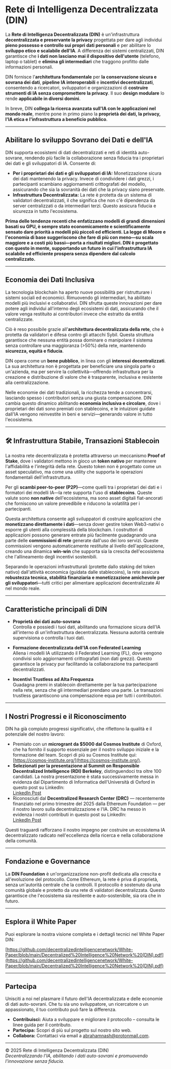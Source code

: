 # **Rete di Intelligenza Decentralizzata (DIN)**

La **Rete di Intelligenza Decentralizzata (DIN)** è un'infrastruttura **decentralizzata e preservante la privacy** progettata per dare agli individui **pieno possesso e controllo sui propri dati personali** e per abilitare lo **sviluppo etico e scalabile dell'IA**. A differenza dei sistemi centralizzati, DIN garantisce che **i dati non lasciano mai il dispositivo dell'utente** (telefono, laptop o tablet) e **elimina gli intermediari** che traggono profitto dalle informazioni personali.

DIN fornisce l'**architettura fondamentale** per **la conservazione sicura e sovrana dei dati**, **pipeline IA interoperabili** e **incentivi decentralizzati**, consentendo a ricercatori, sviluppatori e organizzazioni di **costruire strumenti di IA senza compromettere la privacy**. Il suo **design modulare** lo rende **applicabile in diversi domini**.

In breve, DIN **collega la ricerca avanzata sull'IA con le applicazioni nel mondo reale**, mentre pone in primo piano la **proprietà dei dati, la privacy, l'IA etica e l'infrastruttura a beneficio pubblico**.

---

## **Abilitare lo sviluppo Sovrano dei Dati e dell'IA**

DIN supporta ecosistemi di dati decentralizzati e reti di identità auto-sovrane, rendendo più facile la collaborazione senza fiducia tra i proprietari dei dati e gli sviluppatori di IA. Consente di:

- **Per i proprietari dei dati e gli sviluppatori di IA:** Monetizzazione sicura dei dati mantenendo la privacy. Invece di condividere i dati grezzi, i partecipanti scambiano aggiornamenti crittografati del modello, assicurando che sia la sovranità dei dati che la privacy siano preservate.
- **Infrastruttura Decentralizzata:** La rete è protetta da un sistema di validatori decentralizzati, il che significa che non c'è dipendenza da server centralizzati o da intermediari terzi. Questo assicura fiducia e sicurezza in tutto l'ecosistema.

**Prima delle tendenze recenti che enfatizzano modelli di grandi dimensioni basati su GPU, è sempre stato economicamente e scientificamente sensato dare priorità a modelli più piccoli ed efficienti. La legge di Moore e l'economia di base suggeriscono che fare di più con meno—su scala maggiore e a costi più bassi—porta a risultati migliori. DIN è progettato con questo in mente, supportando un futuro in cui l'infrastruttura IA scalabile ed efficiente prospera senza dipendere dal calcolo centralizzato.**

---

## **Economia dei Dati Inclusiva**

La tecnologia blockchain ha aperto nuove possibilità per ristrutturare i sistemi sociali ed economici. Rimuovendo gli intermediari, ha abilitato modelli più inclusivi e collaborativi. DIN sfrutta queste innovazioni per dare potere agli individui all'interno degli ecosistemi di dati, assicurando che il valore venga restituito ai contributori invece che estratto da entità centralizzate.

Ciò è reso possibile grazie all'**architettura decentralizzata della rete**, che è protetta da validatori e difesa contro gli attacchi Sybil. Questa struttura garantisce che nessuna entità possa dominare o manipolare il sistema senza controllare una maggioranza (>50%) della rete, mantenendo **sicurezza, equità e fiducia**.

DIN opera come un **bene pubblico**, in linea con gli **interessi decentralizzati**. La sua architettura non è progettata per beneficiare una singola parte o un'azienda, ma per servire la collettività—offrendo infrastruttura per la creazione e distribuzione di valore che è trasparente, inclusiva e resistente alla centralizzazione.

Nelle economie dei dati tradizionali, la ricchezza tende a concentrarsi, lasciando spesso i contributori senza una giusta compensazione. DIN cambia questo dinamico abilitando **economia inclusiva e circolare**, dove i proprietari dei dati sono premiati con stablecoins, e le intuizioni guidate dall'IA vengono reinvestite in beni e servizi—generando valore in tutto l'ecosistema.

---

## 🛠️ **Infrastruttura Stabile, Transazioni Stablecoin**

La nostra rete decentralizzata è protetta attraverso un meccanismo **Proof of Stake**, dove i validatori mettono in gioco un **token nativo** per mantenere l'affidabilità e l'integrità della rete. Questo token non è progettato come un asset speculativo, ma come una utility che supporta le operazioni fondamentali dell'infrastruttura.

Per gli **scambi peer-to-peer (P2P)**—come quelli tra i proprietari dei dati e i formatori dei modelli IA—la rete supporta l'uso di **stablecoins**. Queste valute sono **non native** dell'ecosistema, ma sono asset digitali fiat-ancorati che forniscono un valore prevedibile e riducono la volatilità per i partecipanti.

Questa architettura consente agli sviluppatori di costruire applicazioni che **monetizzano direttamente i dati**—senza dover gestire token Web3-nativi o esporre gli utenti alla complessità della blockchain. I costruttori di applicazioni possono generare entrate più facilmente guadagnando una parte delle **commissioni di rete** generate dall'uso dei loro servizi. Queste commissioni vengono automaticamente restituite al livello dell'applicazione, creando una dinamica **win-win** che supporta sia la crescita dell'ecosistema che l'allineamento degli incentivi sostenibili.

Separando le operazioni infrastrutturali (protette dallo staking del token nativo) dall'attività economica (guidata dalle stablecoins), la rete assicura **robustezza tecnica, stabilità finanziaria e monetizzazione amichevole per gli sviluppatori**—tutti critici per alimentare applicazioni decentralizzate AI nel mondo reale.

---

## **Caratteristiche principali di DIN**

- **Proprietà dei dati auto-sovrana**  
  Controlla e possiedi i tuoi dati, abilitando una formazione sicura dell'IA all'interno di un'infrastruttura decentralizzata. Nessuna autorità centrale supervisiona o controlla i tuoi dati.

- **Formazione decentralizzata dell'IA con Federated Learning**  
  Allena i modelli IA utilizzando il Federated Learning (FL), dove vengono condivisi solo aggiornamenti crittografati (non dati grezzi). Questo garantisce la privacy pur facilitando la collaborazione tra partecipanti decentralizzati.

- **Incentivi Trustless ad Alta Frequenza**  
  Guadagna premi in stablecoin direttamente per la tua partecipazione nella rete, senza che gli intermediari prendano una parte. Le transazioni trustless garantiscono una compensazione equa per tutti i contributori.

---

## **I Nostri Progressi e il Riconoscimento**

DIN ha già compiuto progressi significativi, che riflettono la qualità e il potenziale del nostro lavoro:

- Premiato con un **microgrant da $5000 dal Cosmos Institute** di Oxford, che ha fornito il supporto essenziale per il nostro sviluppo iniziale e la formazione del team. Scopri di più su Cosmos Institute qui: [https://cosmos-institute.org/](https://cosmos-institute.org/).
- **Selezionati per la presentazione al Summit on Responsible Decentralized Intelligence (RDI) Berkeley**, distinguendoci tra oltre 100 candidati. La nostra presentazione è stata successivamente messa in evidenza dal Dipartimento di Informatica dell'Università di Oxford in questo post su LinkedIn:  
  [LinkedIn Post](https://www.linkedin.com/posts/compscioxford_compscioxford-oxfordai-activity-7229806029096538113-Xxu8/?utm_source=share&utm_medium=member_desktop&rcm=ACoAAEJITk4BLNlO2TV6q0bjB1f0Dyh9GBoPtPg)
- Riconosciuti dal **Decentralized Research Center (DRC)** — recentemente finanziato nel primo trimestre del 2025 dalla Ethereum Foundation — per il nostro lavoro sulla decentralizzazione e l'IA. DRC ha messo in evidenza i nostri contributi in questo post su LinkedIn:  
  [LinkedIn Post](https://www.linkedin.com/posts/thedrcenter_techquitable-activity-7296138354109173760-II_B/?utm_source=share&utm_medium=member_desktop&rcm=ACoAAEJITk4BLNlO2TV6q0bjB1f0Dyh9GBoPtPg)

Questi traguardi rafforzano il nostro impegno per costruire un ecosistema IA decentralizzato radicato nell'eccellenza della ricerca e nella collaborazione della comunità.

---

## **Fondazione e Governance**

La **DIN Foundation** è un'organizzazione non-profit dedicata alla crescita e all'evoluzione del protocollo. Come Ethereum, la rete è priva di proprietà, senza un'autorità centrale che la controlli. Il protocollo è sostenuto da una comunità globale e protetto da una rete di validatori decentralizzata. Questo garantisce che l'ecosistema sia resiliente e auto-sostenibile, sia ora che in futuro.

---

## **Esplora il White Paper**

Puoi esplorare la nostra visione completa e i dettagli tecnici nel White Paper DIN:

[https://github.com/decentralizedintelligencenetwork/White-Paper/blob/main/Decentralized%20Intelligence%20Network%20(DIN).pdf](https://github.com/decentralizedintelligencenetwork/White-Paper/blob/main/Decentralized%20Intelligence%20Network%20(DIN).pdf)

---

## **Partecipa**

Unisciti a noi nel plasmare il futuro dell'IA decentralizzata e delle economie di dati auto-sovrani. Che tu sia uno sviluppatore, un ricercatore o un appassionato, il tuo contributo può fare la differenza.

- **Contribuisci:** Aiuta a sviluppare e migliorare il protocollo – consulta le linee guida per il contributo.  
- **Partecipa:** Scopri di più sul progetto sul nostro sito web.  
- **Collabora:** Contattaci via email a [abrahamnash@protonmail.com](mailto:abrahamnash@protonmail.com).

---

© 2025 Rete di Intelligenza Decentralizzata (DIN)  
*Decentralizzando l'IA, abilitando i dati auto-sovrani e promuovendo l'innovazione senza fiducia.*
